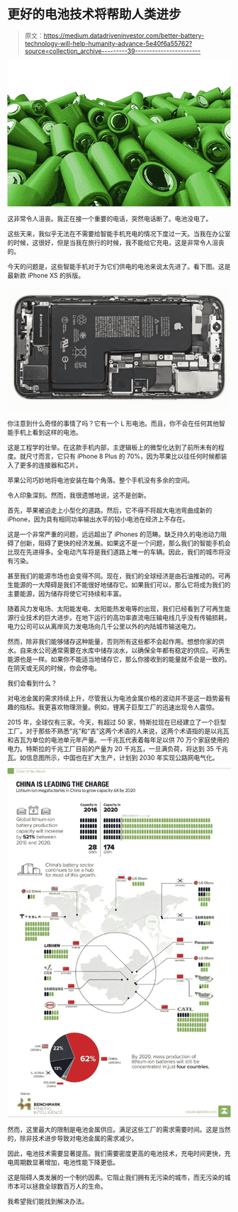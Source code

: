 # 更好的电池技术将帮助人类进步

> 原文：<https://medium.datadriveninvestor.com/better-battery-technology-will-help-humanity-advance-5e40f6a55762?source=collection_archive---------39----------------------->

![](img/38f5d49113cd09b4bbfc22b4d1483071.png)

这非常令人沮丧。我正在接一个重要的电话，突然电话断了。电池没电了。

这些天来，我似乎无法在不需要给智能手机充电的情况下度过一天。当我在办公室的时候，这很好，但是当我在旅行的时候，我不能给它充电，这是非常令人沮丧的。

今天的问题是，这些智能手机对于为它们供电的电池来说太先进了。看下图。这是最新款 iPhone XS 的拆版。

![](img/6cebaa50a0091ab61be0a3e512745e77.png)

你注意到什么奇怪的事情了吗？它有一个 L 形电池。而且，你不会在任何其他智能手机上看到这样的电池。

这是工程学的壮举。在这款手机内部，主逻辑板上的微型化达到了前所未有的程度。就尺寸而言，它只有 iPhone 8 Plus 的 70%，因为苹果比以往任何时候都装入了更多的连接器和芯片。

苹果公司巧妙地将电池安装在每个角落。整个手机没有多余的空间。

令人印象深刻。然而，我很遗憾地说，这不是创新。

首先，苹果被迫走上小型化的道路。然后，它不得不将超大电池弯曲成新的 iPhone，因为具有相同功率输出水平的较小电池在经济上不存在。

这是一个非常严重的问题，远远超出了 iPhones 的范畴。缺乏持久的电池动力阻碍了创新，阻碍了更快的经济发展。如果这不是一个问题，那么我们的智能手机会比现在先进得多。全电动汽车将是我们道路上唯一的车辆。因此，我们的城市将没有污染。

甚至我们的能源市场也会变得不同。现在，我们的全球经济是由石油推动的。可再生能源的一大障碍是我们不能很好地储存它。如果我们可以，那么它将成为我们的主要能源，因为储存将使它可持续和丰富。

随着风力发电场、太阳能发电、太阳能热发电等的出现，我们已经看到了可再生能源行业技术的巨大进步。在地下运行的高功率直流电压输电线几乎没有传输损耗，电力公司可以从离岸风力发电场向几千公里以外的内陆城市输送电力。

然而，除非我们能够储存这种能量，否则所有这些都不会起作用。想想你家的供水。自来水公司通常需要在水库中储存淡水，以确保全年都有稳定的供应。可再生能源也是一样。如果你不能适当地储存它，那么你接收到的能量就不会是一致的。在阴天或无风的时候，你会停电。

我们会看到什么？

对电池金属的需求持续上升，尽管我认为电池金属价格的波动并不是这一趋势最有趣的指标。我更喜欢物理测量。例如，锂离子巨型工厂的迅速出现令人震惊。

2015 年，全球仅有三家。今天，有超过 50 家，特斯拉现在已经建立了一个巨型工厂。对于那些不熟悉“兆”和“吉”这两个术语的人来说，这两个术语指的是以兆瓦和吉瓦为单位的电池单元年产量。一千兆瓦代表着每年足以供 70 万个家庭使用的电力。特斯拉的千兆工厂目前的产量为 20 千兆瓦，一旦满负荷，将达到 35 千兆瓦。如信息图所示，中国也在扩大生产，计划到 2030 年实现公路网电气化。

![](img/37be60b7ba25f4889107755e782838c7.png)

然而，这里最大的限制是电池金属供应。满足这些工厂的需求需要时间。这是当然的，除非技术进步导致对电池金属的需求减少。

因此，电池技术需要显著提高。我们需要密度更高的电池技术，充电时间更快，充电周期数显著增加，电池性能下降更低。

这是阻碍人类发展的一个制约因素。它阻止我们拥有无污染的城市，而无污染的城市本可以拯救全球数百万人的生命。

我希望我们能找到解决办法。